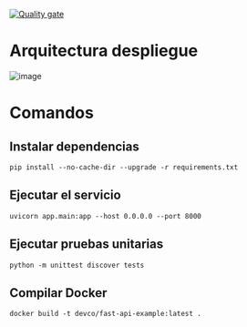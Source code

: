 [![Quality gate](https://sonarcloud.io/api/project_badges/quality_gate?project=Bakkym_fastAPI--devco)](https://sonarcloud.io/summary/new_code?id=Bakkym_fastAPI--devco)

# Arquitectura despliegue
![image](https://github.com/Bakkym/fastAPI--devco/assets/92707871/00074275-3e67-4382-9643-f5ff4884d18c)


# Comandos
## Instalar dependencias
`pip install --no-cache-dir --upgrade -r requirements.txt`
## Ejecutar el servicio
`uvicorn app.main:app --host 0.0.0.0 --port 8000`
## Ejecutar pruebas unitarias
`python -m unittest discover tests`
## Compilar Docker
`docker build -t devco/fast-api-example:latest .`
